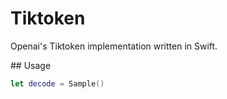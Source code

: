 # Tiktoken

Openai's Tiktoken implementation written in Swift.

## Usage

```swift
let decode = Sample()

```
